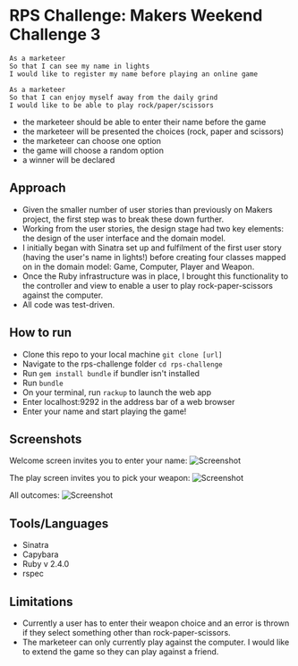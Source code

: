 # RPS Challenge: Makers Weekend Challenge 3

```
As a marketeer
So that I can see my name in lights
I would like to register my name before playing an online game

As a marketeer
So that I can enjoy myself away from the daily grind
I would like to be able to play rock/paper/scissors
```

- the marketeer should be able to enter their name before the game
- the marketeer will be presented the choices (rock, paper and scissors)
- the marketeer can choose one option
- the game will choose a random option
- a winner will be declared


## Approach

- Given the smaller number of user stories than previously on Makers project, the first step was to break these down further.
- Working from the user stories, the design stage had two key elements: the design of the user interface and the domain model.
- I initially began with Sinatra set up and fulfilment of the first user story (having the user's name in lights!) before creating four classes mapped on in the domain model: Game, Computer, Player and Weapon.
- Once the Ruby infrastructure was in place, I brought this functionality to the controller and view to enable a user to play rock-paper-scissors against the computer.
- All code was test-driven.

## How to run

- Clone this repo to your local machine `git clone [url]`
- Navigate to the rps-challenge folder `cd rps-challenge`
- Run `gem install bundle` if bundler isn't installed
- Run `bundle`
- On your terminal, run `rackup` to launch the web app
- Enter localhost:9292 in the address bar of a web browser
- Enter your name and start playing the game!

## Screenshots

Welcome screen invites you to enter your name:
![Screenshot](http://imgur.com/a/oXYLQ)

The play screen invites you to pick your weapon:
![Screenshot](http://imgur.com/a/xSi2z)

All outcomes:
![Screenshot](http://imgur.com/a/38l2i)


## Tools/Languages

- Sinatra
- Capybara
- Ruby v 2.4.0
- rspec

## Limitations

- Currently a user has to enter their weapon choice and an error is thrown if they select something other than rock-paper-scissors.
- The marketeer can only currently play against the computer. I would like to extend the game so they can play against a friend.
